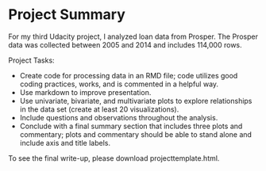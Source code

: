 # Project Summary

For my third Udacity project, I analyzed loan data from Prosper. The Prosper data was collected between 2005 and 2014 and includes 114,000 rows. 

Project Tasks: 

* Create code for processing data in an RMD file; code utilizes good coding practices, works, and is commented in a helpful way.
* Use markdown to improve presentation.
* Use univariate, bivariate, and multivariate plots to explore relationships in the data set (create at least 20 visualizations). 
* Include questions and observations throughout the analysis.
* Conclude with a final summary section that includes three plots and commentary; plots and commentary should be able to stand alone and include axis and title labels.

To see the final write-up, please download projecttemplate.html.